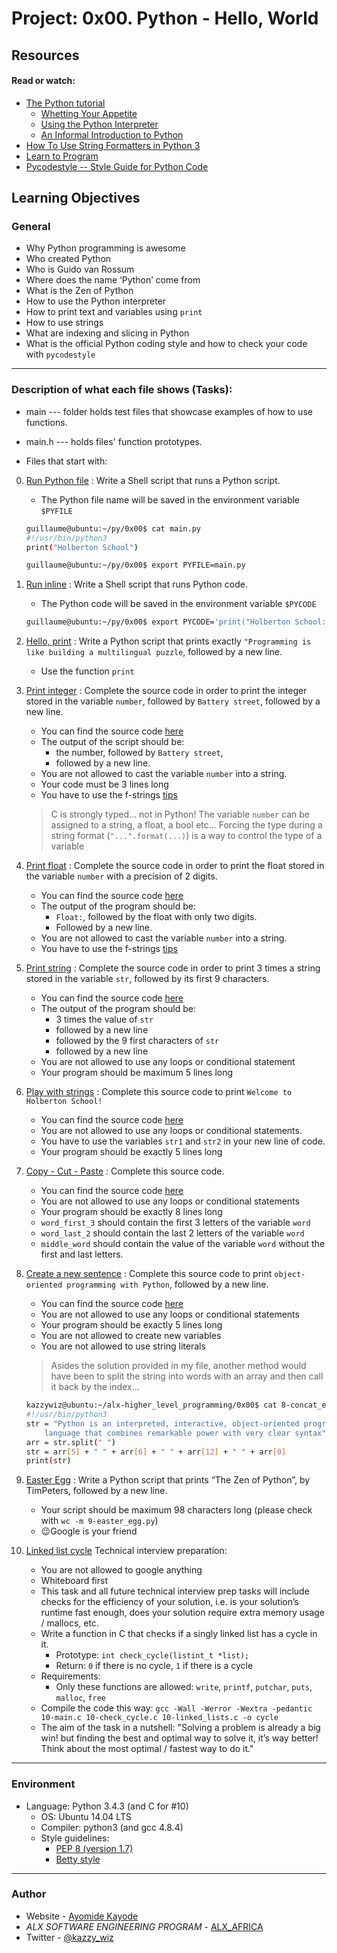 # Project: 0x00. Python - Hello, World

## Resources

#### Read or watch:

* [The Python tutorial](https://intranet.alxswe.com/rltoken/JsFCs_NBzMAR7-XPAZ9BoA)
	- [Whetting Your Appetite](https://intranet.alxswe.com/rltoken/kifRlLG2iMX5AZiW8lrCMg)
	- [Using the Python Interpreter](https://intranet.alxswe.com/rltoken/RVpfAuagCo9SdfYeoHd6jg)
	- [An Informal Introduction to Python](https://intranet.alxswe.com/rltoken/bVps0ZPWq7qVZ7vc-eJGTw)
* [How To Use String Formatters in Python 3](https://intranet.alxswe.com/rltoken/Ju0J8BxkuPX5yKZctyKfsQ)
* [Learn to Program](https://intranet.alxswe.com/rltoken/szBsJ-Qyig_RrImN7RGlOg)
* [Pycodestyle -- Style Guide for Python Code](https://intranet.alxswe.com/rltoken/tgYt-0zVy1T4sDlE9ohxnA)
## Learning Objectives

### General

* Why Python programming is awesome
* Who created Python
* Who is Guido van Rossum
* Where does the name ‘Python’ come from
* What is the Zen of Python
* How to use the Python interpreter
* How to print text and variables using <code>print</code>
* How to use strings
* What are indexing and slicing in Python
* What is the official Python coding style and how to check your code with <code>pycodestyle</code>
---
### Description of what each file shows (Tasks):

* main --- folder holds test files that showcase examples of how to use functions.
* main.h --- holds files' function prototypes.

* Files that start with:
0. [Run Python file](0-run) : Write a Shell script that runs a Python script.
	- The Python file name will be saved in the environment variable `$PYFILE`

	```sh
	guillaume@ubuntu:~/py/0x00$ cat main.py 
	#!/usr/bin/python3
	print("Holberton School")

	guillaume@ubuntu:~/py/0x00$ export PYFILE=main.py
	```
1. [Run inline](1-run_inline) : Write a Shell script that runs Python code.
	- The Python code will be saved in the environment variable `$PYCODE`

	```sh
	guillaume@ubuntu:~/py/0x00$ export PYCODE='print("Holberton School: {}".format(88+10))'
	```
2. [Hello, print](2-print.py) : Write a Python script that prints exactly `"Programming is like building a multilingual puzzle`, followed by a new line.
	- Use the function `print`
3. [Print integer](3-print_number.py) : Complete the source code in order to print the integer stored in the variable `number`, followed by `Battery street`, followed by a new line.
	- You can find the source code [here](https://github.com/holbertonschool/0x00.py/blob/master/3-print_number.py)
	- The output of the script should be:
		- the number, followed by `Battery street`,
		- followed by a new line.
	- You are not allowed to cast the variable `number` into a string.
	- Your code must be 3 lines long
	- You have to use the f-strings [tips](https://realpython.com/python-f-strings/)
	> C is strongly typed… not in Python! The variable `number`  can be assigned to a string, a float, a bool etc… Forcing the type during a string format (`"...".format(...)`) is a way to control the type of a variable
4. [Print float](4-print_float.py) : Complete the source code in order to print the float stored in the variable `number` with a precision of 2 digits.
	- You can find the source code [here](https://github.com/holbertonschool/0x00.py/blob/master/4-print_float.py)
	- The output of the program should be:
		- `Float:`, followed by the float with only two digits.
		- Followed by a new line.
	- You are not allowed to cast the variable `number` into a string.
	- You have to use the f-strings [tips](https://realpython.com/python-f-strings/)
5. [Print string](5-print_string.py) : Complete the source code in order to print 3 times a string stored in the variable `str`, followed by its first 9 characters.
	- You can find the source code [here](https://github.com/holbertonschool/0x00.py/blob/master/5-print_string.py)
	- The output of the program should be:
		- 3 times the value of `str`
		- followed by a new line
		- followed by the 9 first characters of `str`
		- followed by a new line
	- You are not allowed to use any loops or conditional statement
	- Your program should be maximum 5 lines long
6. [Play with strings](6-concat.py) : Complete this source code to print `Welcome to Holberton School!`
	- You can find the source code [here](https://github.com/holbertonschool/0x00.py/blob/master/6-concat.py)
	- You are not allowed to use any loops or conditional statements.
	- You have to use the variables	`str1` and `str2` in your new line of code.
	- Your program should be exactly 5 lines long
7. [Copy - Cut - Paste](7-edges.py) : Complete this source code.
	- You can find the source code [here](https://github.com/holbertonschool/0x00.py/blob/master/7-edges.py)
	- You are not allowed to use any loops or conditional statements
	- Your program should be exactly 8 lines long
	- `word_first_3` should contain the first 3 letters of the variable `word`
	- `word_last_2` should contain the last 2 letters of the variable `word`
	- `middle_word` should contain the value of the variable `word` without the first and last letters.
8. [Create a new sentence](8-concat_edges.py) : Complete this source code to print `object-oriented programming with Python`, followed by a new line.
	- You can find the source code [here](https://github.com/holbertonschool/0x00.py/blob/master/8-concat_edges.py)
	- You are not allowed to use any loops or conditional statements
	- Your program should be exactly 5 lines long
	- You are not allowed to create new variables
	- You are not allowed to use string literals
	> Asides the solution provided in my file, another method would have been to split the string into words with an array
	> and then call it back by the index...
	```sh
	kazzywiz@ubuntu:~/alx-higher_level_programming/0x00$ cat 8-concat_edges.py 
	#!/usr/bin/python3
	str = "Python is an interpreted, interactive, object-oriented programming\
 		language that combines remarkable power with very clear syntax"
	arr = str.split(" ")
	str = arr[5] + " " + arr[6] + " " + arr[12] + " " + arr[0]
	print(str)
	```
9. [Easter Egg](9-easter_egg.py) : Write a Python script that prints “The Zen of Python”, by TimPeters, followed by a new line.
	- Your script should be maximum 98 characters long (please check with `wc -m 9-easter_egg.py`)
	- 😉Google is your friend
10. [Linked list cycle](10-check_cycle.c) Technical interview preparation:
	- You are not allowed to google anything
	- Whiteboard first
	- This task and all future technical interview prep tasks will include checks for the efficiency of your solution, i.e. is your solution’s runtime fast enough, does your solution require extra memory usage / mallocs, etc.
	- Write a function in C that checks if a singly linked list has a cycle in it.
		- Prototype: `int check_cycle(listint_t *list);`
		- Return: `0` if there is no cycle, `1` if there is a cycle
	- Requirements:
		- Only these functions are allowed: `write`, `printf`, `putchar`, `puts`, `malloc`, `free`
	- Compile the code this way: `gcc -Wall -Werror -Wextra -pedantic 10-main.c 10-check_cycle.c 10-linked_lists.c -o cycle`
	- The aim of the task in a nutshell: "Solving a problem is already a big win! but finding the best and optimal way to solve it, it’s way better! Think about the most optimal / fastest way to do it."
---
### Environment
* Language: Python 3.4.3 (and C for #10)
	* OS: Ubuntu 14.04 LTS
	* Compiler: python3 (and gcc 4.8.4)
	* Style guidelines: 
		- [PEP 8 (version 1.7)](https://www.python.org/dev/peps/pep-0008/)
		- [Betty style](https://github.com/holbertonschool/Betty/wiki)

---
### Author

- Website - [Ayomide Kayode](https://github.com/AyomideKayode)
- <em>ALX SOFTWARE ENGINEERING PROGRAM</em> - [ALX_AFRICA](https://www.alxafrica.com/programmes/)
- Twitter - [@kazzy_wiz](https://www.twitter.com/kazzy_wiz)